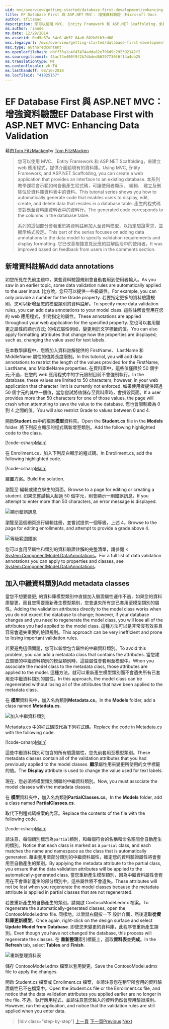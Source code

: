 ```yaml
---
uid: mvc/overview/getting-started/database-first-development/enhancing-data-validation
title: EF Database First 與 ASP.NET MVC： 增強資料驗證 |Microsoft Docs
author: tfitzmac
description: 您可以使用 MVC、 Entity Framework 和 ASP.NET Scaffolding，來建立 web 應用程式，提供介面給現有的資料庫。 本教學課程的里...
ms.author: riande
ms.date: 12/29/2014
ms.assetid: 0ed5e67a-34c0-4b57-84a6-802b0fb3cd00
msc.legacyurl: /mvc/overview/getting-started/database-first-development/enhancing-data-validation
msc.type: authoredcontent
ms.openlocfilehash: dbff33a1c4f47474adda82e796d9c292392142f2
ms.sourcegitcommit: 45ac74e400f9f2b7dbded66297730f6f14a4eb25
ms.translationtype: MT
ms.contentlocale: zh-TW
ms.lasthandoff: 08/16/2018
ms.locfileid: "41825157"
---
```

<a name="ef-database-first-with-aspnet-mvc-enhancing-data-validation"></a><span data-ttu-id="725be-104">EF Database First 與 ASP.NET MVC： 增強資料驗證</span><span class="sxs-lookup"><span data-stu-id="725be-104">EF Database First with ASP.NET MVC: Enhancing Data Validation</span></span>
====================
<span data-ttu-id="725be-105">藉由[Tom FitzMacken](https://github.com/tfitzmac)</span><span class="sxs-lookup"><span data-stu-id="725be-105">by [Tom FitzMacken](https://github.com/tfitzmac)</span></span>

> <span data-ttu-id="725be-106">您可以使用 MVC、 Entity Framework 和 ASP.NET Scaffolding，來建立 web 應用程式，提供介面給現有的資料庫。</span><span class="sxs-lookup"><span data-stu-id="725be-106">Using MVC, Entity Framework, and ASP.NET Scaffolding, you can create a web application that provides an interface to an existing database.</span></span> <span data-ttu-id="725be-107">本系列教學課程會示範如何自動產生程式碼，可讓使用者顯示、 編輯、 建立及刪除位於資料庫資料表中的資料。</span><span class="sxs-lookup"><span data-stu-id="725be-107">This tutorial series shows you how to automatically generate code that enables users to display, edit, create, and delete data that resides in a database table.</span></span> <span data-ttu-id="725be-108">產生的程式碼會對應至資料庫資料表中的資料行。</span><span class="sxs-lookup"><span data-stu-id="725be-108">The generated code corresponds to the columns in the database table.</span></span>
> 
> <span data-ttu-id="725be-109">系列的這個部分會著重於將資料註解加入至資料模型，以指定驗證需求，並顯示格式設定。</span><span class="sxs-lookup"><span data-stu-id="725be-109">This part of the series focuses on adding data annotations to the data model to specify validation requirements and display formatting.</span></span> <span data-ttu-id="725be-110">它已改善根據意見反應的註解區段中的使用者。</span><span class="sxs-lookup"><span data-stu-id="725be-110">It was improved based on feedback from users in the comments section.</span></span>


## <a name="add-data-annotations"></a><span data-ttu-id="725be-111">新增資料註解</span><span class="sxs-lookup"><span data-stu-id="725be-111">Add data annotations</span></span>

<span data-ttu-id="725be-112">如您所見在先前主題中，某些資料驗證規則會自動套用到使用者輸入。</span><span class="sxs-lookup"><span data-stu-id="725be-112">As you saw in an earlier topic, some data validation rules are automatically applied to the user input.</span></span> <span data-ttu-id="725be-113">比方說，您只可以提供一些級屬性。</span><span class="sxs-lookup"><span data-stu-id="725be-113">For example, you can only provide a number for the Grade property.</span></span> <span data-ttu-id="725be-114">若要指定更多的資料驗證規則，您可以新增至您的模型類別的資料註解。</span><span class="sxs-lookup"><span data-stu-id="725be-114">To specify more data validation rules, you can add data annotations to your model class.</span></span> <span data-ttu-id="725be-115">這些註解會套用在您的 web 應用程式，針對指定的屬性。</span><span class="sxs-lookup"><span data-stu-id="725be-115">These annotations are applied throughout your web application for the specified property.</span></span> <span data-ttu-id="725be-116">您也可以套用變更之屬性的顯示方式; 的格式屬性例如，變更用於文字標籤的值。</span><span class="sxs-lookup"><span data-stu-id="725be-116">You can also apply formatting attributes that change how the properties are displayed; such as, changing the value used for text labels.</span></span>

<span data-ttu-id="725be-117">在本教學課程中，您將加入資料註解提供的 FirstName、 LastName 和 MiddleName 屬性的值將長度限制。</span><span class="sxs-lookup"><span data-stu-id="725be-117">In this tutorial, you will add data annotations to restrict the length of the values provided for the FirstName, LastName, and MiddleName properties.</span></span> <span data-ttu-id="725be-118">在資料庫中，這些值僅限於 50 個字元;不過，在您的 web 應用程式中的字元限制目前不會強制執行。</span><span class="sxs-lookup"><span data-stu-id="725be-118">In the database, these values are limited to 50 characters; however, in your web application that character limit is currently not enforced.</span></span> <span data-ttu-id="725be-119">如果使用者提供超過 50 個字元的其中一個值，當您嘗試將值儲存至資料庫時，會損毀頁面。</span><span class="sxs-lookup"><span data-stu-id="725be-119">If a user provides more than 50 characters for one of those values, the page will crash when attempting to save the value to the database.</span></span> <span data-ttu-id="725be-120">您也會限制級為 0 到 4 之間的值。</span><span class="sxs-lookup"><span data-stu-id="725be-120">You will also restrict Grade to values between 0 and 4.</span></span>

<span data-ttu-id="725be-121">開啟**Student.cs**中的檔案**模型**資料夾。</span><span class="sxs-lookup"><span data-stu-id="725be-121">Open the **Student.cs** file in the **Models** folder.</span></span> <span data-ttu-id="725be-122">將下列反白顯示的程式碼新增至類別。</span><span class="sxs-lookup"><span data-stu-id="725be-122">Add the following highlighted code to the class.</span></span>

[!code-csharp[Main](enhancing-data-validation/samples/sample1.cs?highlight=5,15,17,20)]

<span data-ttu-id="725be-123">在 Enrollment.cs，加入下列反白顯示的程式碼。</span><span class="sxs-lookup"><span data-stu-id="725be-123">In Enrollment.cs, add the following highlighted code.</span></span>

[!code-csharp[Main](enhancing-data-validation/samples/sample2.cs?highlight=5,10)]

<span data-ttu-id="725be-124">建置方案。</span><span class="sxs-lookup"><span data-stu-id="725be-124">Build the solution.</span></span>

<span data-ttu-id="725be-125">瀏覽至 編輯或建立學生的頁面。</span><span class="sxs-lookup"><span data-stu-id="725be-125">Browse to a page for editing or creating a student.</span></span> <span data-ttu-id="725be-126">如果您嘗試輸入超過 50 個字元，則會顯示一則錯誤訊息。</span><span class="sxs-lookup"><span data-stu-id="725be-126">If you attempt to enter more than 50 characters, an error message is displayed.</span></span>

![顯示錯誤訊息](enhancing-data-validation/_static/image1.png)

<span data-ttu-id="725be-128">瀏覽至這個網頁進行編輯註冊，並嘗試提供一個等級，上述 4。</span><span class="sxs-lookup"><span data-stu-id="725be-128">Browse to the page for editing enrollments, and attempt to provide a grade above 4.</span></span>

![等級範圍錯誤](enhancing-data-validation/_static/image2.png)

<span data-ttu-id="725be-130">您可以套用至屬性和類別的資料驗證註解的完整清單，請參閱 < [System.ComponentModel.DataAnnotations](https://msdn.microsoft.com/library/system.componentmodel.dataannotations.aspx)。</span><span class="sxs-lookup"><span data-stu-id="725be-130">For a full list of data validation annotations you can apply to properties and classes, see [System.ComponentModel.DataAnnotations](https://msdn.microsoft.com/library/system.componentmodel.dataannotations.aspx).</span></span>

## <a name="add-metadata-classes"></a><span data-ttu-id="725be-131">加入中繼資料類別</span><span class="sxs-lookup"><span data-stu-id="725be-131">Add metadata classes</span></span>

<span data-ttu-id="725be-132">當您不想要變更; 的資料庫模型類別中直接加入驗證屬性運作不過，如果您的資料庫變更，而且您需要重新產生模型類別，您會遺失所有您已套用至模型類別的屬性。</span><span class="sxs-lookup"><span data-stu-id="725be-132">Adding the validation attributes directly to the model class works when you do not expect the database to change; however, if your database changes and you need to regenerate the model class, you will lose all of the attributes you had applied to the model class.</span></span> <span data-ttu-id="725be-133">這種方法可以是非常沒有效率且容易會遺失重要的驗證規則。</span><span class="sxs-lookup"><span data-stu-id="725be-133">This approach can be very inefficient and prone to losing important validation rules.</span></span>

<span data-ttu-id="725be-134">若要避免這個問題，您可以新增包含屬性的中繼資料類別。</span><span class="sxs-lookup"><span data-stu-id="725be-134">To avoid this problem, you can add a metadata class that contains the attributes.</span></span> <span data-ttu-id="725be-135">當您建立關聯的中繼資料類別的模型類別時，這些屬性會套用至模型中。</span><span class="sxs-lookup"><span data-stu-id="725be-135">When you associate the model class to the metadata class, those attributes are applied to the model.</span></span> <span data-ttu-id="725be-136">這種方法，就可以重新產生模型類別而不會遺失所有已套用至中繼資料類別的屬性。</span><span class="sxs-lookup"><span data-stu-id="725be-136">In this approach, the model class can be regenerated without losing all of the attributes that have been applied to the metadata class.</span></span>

<span data-ttu-id="725be-137">在 **模型**資料夾中，加入名為類別**Metadata.cs**。</span><span class="sxs-lookup"><span data-stu-id="725be-137">In the **Models** folder, add a class named **Metadata.cs**.</span></span>

![加入中繼資料類別](enhancing-data-validation/_static/image3.png)

<span data-ttu-id="725be-139">Metadata.cs 中的程式碼取代為下列程式碼。</span><span class="sxs-lookup"><span data-stu-id="725be-139">Replace the code in Metadata.cs with the following code.</span></span>

[!code-csharp[Main](enhancing-data-validation/samples/sample3.cs)]

<span data-ttu-id="725be-140">這些中繼資料類別可包含的所有驗證屬性，您先前套用至模型類別。</span><span class="sxs-lookup"><span data-stu-id="725be-140">These metadata classes contain all of the validation attributes that you had previously applied to the model classes.</span></span> <span data-ttu-id="725be-141">**顯示**屬性用來變更所使用的文字標籤的值。</span><span class="sxs-lookup"><span data-stu-id="725be-141">The **Display** attribute is used to change the value used for text labels.</span></span>

<span data-ttu-id="725be-142">現在，您必須將模型類別關聯的中繼資料類別。</span><span class="sxs-lookup"><span data-stu-id="725be-142">Now, you must associate the model classes with the metadata classes.</span></span>

<span data-ttu-id="725be-143">在 **模型**資料夾中，加入名為類別**PartialClasses.cs**。</span><span class="sxs-lookup"><span data-stu-id="725be-143">In the **Models** folder, add a class named **PartialClasses.cs**.</span></span>

<span data-ttu-id="725be-144">取代下列程式碼檔案的內容。</span><span class="sxs-lookup"><span data-stu-id="725be-144">Replace the contents of the file with the following code.</span></span>

[!code-csharp[Main](enhancing-data-validation/samples/sample4.cs)]

<span data-ttu-id="725be-145">請注意，每個類別標示為`partial`類別，和每個符合的名稱和命名空間會自動產生的類別。</span><span class="sxs-lookup"><span data-stu-id="725be-145">Notice that each class is marked as a `partial` class, and each matches the name and namespace as the class that is automatically generated.</span></span> <span data-ttu-id="725be-146">藉由套用至部分類別的中繼資料屬性，確定您的資料驗證屬性將會套用至自動產生的類別。</span><span class="sxs-lookup"><span data-stu-id="725be-146">By applying the metadata attribute to the partial class, you ensure that the data validation attributes will be applied to the automatically-generated class.</span></span> <span data-ttu-id="725be-147">當您重新產生模型類別，因為中繼資料屬性會套用在不會重新產生的部分類別中，這些屬性將不會遺失。</span><span class="sxs-lookup"><span data-stu-id="725be-147">These attributes will not be lost when you regenerate the model classes because the metadata attribute is applied in partial classes that are not regenerated.</span></span>

<span data-ttu-id="725be-148">若要重新產生的自動產生的類別，請開啟 ContosoModel.edmx 檔案。</span><span class="sxs-lookup"><span data-stu-id="725be-148">To regenerate the automatically-generated classes, open the ContosoModel.edmx file.</span></span> <span data-ttu-id="725be-149">同樣地，以滑鼠右鍵按一下 設計介面，然後選取**從資料庫更新模型**。</span><span class="sxs-lookup"><span data-stu-id="725be-149">Once again, right-click on the design surface and select **Update Model from Database**.</span></span> <span data-ttu-id="725be-150">即使您未變更的資料庫，此程序會重新產生類別。</span><span class="sxs-lookup"><span data-stu-id="725be-150">Even though you have not changed the database, this process will regenerate the classes.</span></span> <span data-ttu-id="725be-151">在 **重新整理**索引標籤上，選取**資料表**並**完成**。</span><span class="sxs-lookup"><span data-stu-id="725be-151">In the **Refresh** tab, select **Tables** and **Finish**.</span></span>

![重新整理資料表](enhancing-data-validation/_static/image4.png)

<span data-ttu-id="725be-153">儲存 ContosoModel.edmx 檔案以套用變更。</span><span class="sxs-lookup"><span data-stu-id="725be-153">Save the ContosoModel.edmx file to apply the changes.</span></span>

<span data-ttu-id="725be-154">開啟 Student.cs 檔案或 Enrollment.cs 檔案，並請注意您在稍早所套用的資料驗證屬性已不在檔案中。</span><span class="sxs-lookup"><span data-stu-id="725be-154">Open the Student.cs file or the Enrollment.cs file, and notice that the data validation attributes you applied earlier are no longer in the file.</span></span> <span data-ttu-id="725be-155">不過，執行應用程式，並請注意當您輸入的資料仍然會套用驗證規則。</span><span class="sxs-lookup"><span data-stu-id="725be-155">However, run the application, and notice that the validation rules are still applied when you enter data.</span></span>

> [!div class="step-by-step"]
> <span data-ttu-id="725be-156">[上一頁](customizing-a-view.md)
> [下一頁](publish-to-azure.md)</span><span class="sxs-lookup"><span data-stu-id="725be-156">[Previous](customizing-a-view.md)
[Next](publish-to-azure.md)</span></span>
